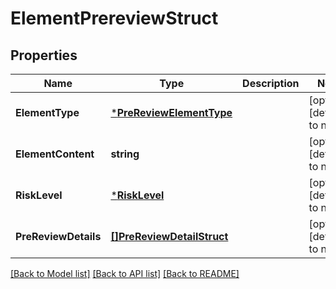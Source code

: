 # ElementPrereviewStruct

## Properties
Name | Type | Description | Notes
------------ | ------------- | ------------- | -------------
**ElementType** | [***PreReviewElementType**](PreReviewElementType.md) |  | [optional] [default to null]
**ElementContent** | **string** |  | [optional] [default to null]
**RiskLevel** | [***RiskLevel**](RiskLevel.md) |  | [optional] [default to null]
**PreReviewDetails** | [**[]PreReviewDetailStruct**](pre_review_detail_struct.md) |  | [optional] [default to null]

[[Back to Model list]](../README.md#documentation-for-models) [[Back to API list]](../README.md#documentation-for-api-endpoints) [[Back to README]](../README.md)


